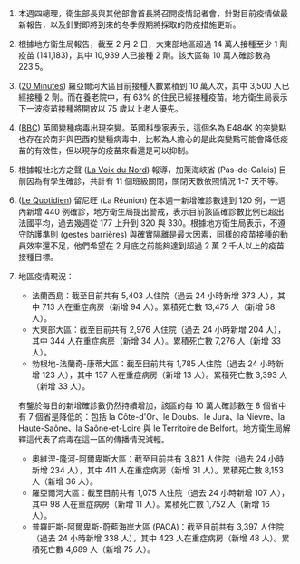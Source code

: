 1. 本週四總理，衛生部長與其他部會首長將召開疫情記者會，針對目前疫情做最新報告，以及針對即將到來的冬季假期將採取的防疫措施更新。
1. 根據地方衛生局報告，截至 2 月 2 日，大東部地區超過 14 萬人接種至少 1 劑疫苗 (141,183)，其中 10,939 人已接種 2 劑。該大區每 10 萬人確診數為 223.5。
1. ([20 Minutes](http://bit.ly/3oIlqRz)) 羅亞爾河大區目前接種人數累積到 10 萬人次，其中 3,500 人已經接種 2 劑。而在養老院中，有 63% 的住民已經接種疫苗。地方衛生局表示下一波疫苗接種將開放以 75 歲以上老人優先。
1. ([BBC](http://bbc.in/39KvxRO)) 英國變種病毒出現突變。英國科學家表示，這個名為 E484K 的突變點也存在於南非與巴西的變種病毒中，比較為人擔心的是此突變點可能會降低疫苗的有效性，但以現存的疫苗來看還是可以抑制。
1. 根據報社北方之聲 ([La Voix du Nord](http://bit.ly/3jdXpkh)) 報導，加萊海峽省 (Pas-de-Calais) 目前因為有學生確診，共計有 11 個班級關閉，關閉天數依照情況 1-7 天不等。
1. ([Le Quotidien](https://bit.ly/3azG1Cq)) 留尼旺 (La Réunion) 在本週一新增確診數達到 120 例，一週內新增 440 例確診，地方衛生局提出警戒，表示目前該區確診數比例已超出法國平均，過去幾週從 177 上升到 320 與 330。根據地方衛生局表示，不遵守防護準則 (gestes barrières) 與確實隔離是最大因素，同樣的疫苗接種的動員效率還不足，他們希望在 2 月底之前能夠達到超過 2 萬 2 千人以上的疫苗接種目標。
1. 地區疫情現況：
   * 法蘭西島：截至目前共有 5,403 人住院（過去 24 小時新增 373 人），其中 713 人在重症病房（新增 94 人）。累積死亡數 13,475 人（新增 58 人）。
   * 大東部大區：截至目前共有 2,976 人住院（過去 24 小時新增 204 人），其中 344 人在重症病房（新增 34 人）。累積死亡數 7,276 人（新增 33 人）。
   * 勃根地-法蘭奇-康蒂大區：截至目前共有 1,785 人住院（過去 24 小時新增 123 人），其中 157 人在重症病房（新增 13 人）。累積死亡數 3,393 人（新增 33 人）。

      
    有鑒於每日的新增確診數仍然持續增加，該區的每 10 萬人確診數在 8 個省中有 7 個省是降低的：包括 la Côte-d'Or、le Doubs、le Jura、la Nièvre、la Haute-Saône、la Saône-et-Loire 與 le Territoire de Belfort。地方衛生局解釋這代表了病毒在這一區的傳播情況減輕。
   * 奧維涅-隆河-阿爾卑斯大區：截至目前共有 3,821 人住院（過去 24 小時新增 234 人），其中 411 人在重症病房（新增 31 人）。累積死亡數 8,153 人（新增 36 人）。
   * 羅亞爾河大區：截至目前共有 1,075 人住院（過去 24 小時新增 107 人），其中 98 人在重症病房（新增 11 人）。累積死亡數 1,752 人（新增 16 人）。
   * 普羅旺斯-阿爾卑斯-蔚藍海岸大區 (PACA)：截至目前共有 3,397 人住院（過去 24 小時新增 338 人），其中 423 人在重症病房（新增 48 人）。累積死亡數 4,689 人（新增 75 人）。